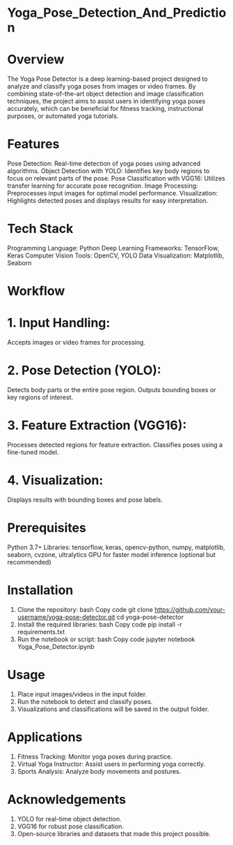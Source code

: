 # Yoga_Pose_Detection_And_Prediction
# Overview
The Yoga Pose Detector is a deep learning-based project designed to analyze and classify yoga poses from images or video frames. By combining state-of-the-art object detection and image classification techniques, the project aims to assist users in identifying yoga poses accurately, which can be beneficial for fitness tracking, instructional purposes, or automated yoga tutorials.

# Features
Pose Detection: Real-time detection of yoga poses using advanced algorithms.
Object Detection with YOLO: Identifies key body regions to focus on relevant parts of the pose.
Pose Classification with VGG16: Utilizes transfer learning for accurate pose recognition.
Image Processing: Preprocesses input images for optimal model performance.
Visualization: Highlights detected poses and displays results for easy interpretation.

# Tech Stack
Programming Language: Python
Deep Learning Frameworks: TensorFlow, Keras
Computer Vision Tools: OpenCV, YOLO
Data Visualization: Matplotlib, Seaborn

# Workflow

# 1. Input Handling:
Accepts images or video frames for processing.

# 2. Pose Detection (YOLO):
Detects body parts or the entire pose region.
Outputs bounding boxes or key regions of interest.

# 3. Feature Extraction (VGG16):
Processes detected regions for feature extraction.
Classifies poses using a fine-tuned model.

# 4. Visualization:
Displays results with bounding boxes and pose labels.

# Prerequisites
Python 3.7+
Libraries:
tensorflow, keras, opencv-python, numpy, matplotlib, seaborn, cvzone, ultralytics
GPU for faster model inference (optional but recommended)

# Installation
1. Clone the repository:
bash
Copy code
git clone https://github.com/your-username/yoga-pose-detector.git
cd yoga-pose-detector
2. Install the required libraries:
bash
Copy code
pip install -r requirements.txt
3. Run the notebook or script:
bash
Copy code
jupyter notebook Yoga_Pose_Detector.ipynb

# Usage
1. Place input images/videos in the input folder.
2. Run the notebook to detect and classify poses.
3. Visualizations and classifications will be saved in the output folder.

# Applications
1. Fitness Tracking: Monitor yoga poses during practice.
2. Virtual Yoga Instructor: Assist users in performing yoga correctly.
3. Sports Analysis: Analyze body movements and postures.

# Acknowledgements
1. YOLO for real-time object detection.
2. VGG16 for robust pose classification.
3. Open-source libraries and datasets that made this project possible.
